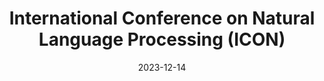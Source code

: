 ---
layout: post
date: 2023-12-14
layout: post
type: talk
slug: ICON
description: Tutorial on “Building Blocks of AI-Driven Mental Health Counseling”
title: International Conference on Natural Language Processing (ICON)
venue: University of Goa, India
# wordpress_id: 188
tags:
- ICON
---